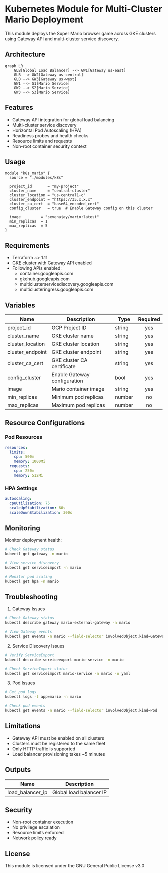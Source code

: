 # Kubernetes Module for Multi-Cluster Mario Deployment

This module deploys the Super Mario browser game across GKE clusters using Gateway API and multi-cluster service discovery.

## Architecture

```mermaid
graph LR
    GLB[Global Load Balancer] --> GW1[Gateway us-east]
    GLB --> GW2[Gateway us-central]
    GLB --> GW3[Gateway us-west]
    GW1 --> S1[Mario Service]
    GW2 --> S2[Mario Service]
    GW3 --> S3[Mario Service]
```

## Features

- Gateway API integration for global load balancing
- Multi-cluster service discovery
- Horizontal Pod Autoscaling (HPA)
- Readiness probes and health checks
- Resource limits and requests
- Non-root container security context

## Usage

```hcl
module "k8s_mario" {
  source = "./modules/k8s"

  project_id       = "my-project"
  cluster_name     = "central-cluster"
  cluster_location = "us-central1-c"
  cluster_endpoint = "https://35.x.x.x"
  cluster_ca_cert  = "base64_encoded_cert"
  config_cluster   = true  # Enable Gateway config on this cluster

  image         = "sevenajay/mario:latest"
  min_replicas  = 1
  max_replicas  = 5
}
```

## Requirements

- Terraform ~> 1.11
- GKE cluster with Gateway API enabled
- Following APIs enabled:
  - container.googleapis.com
  - gkehub.googleapis.com
  - multiclusterservicediscovery.googleapis.com
  - multiclusteringress.googleapis.com

## Variables

| Name             | Description                  | Type   | Required |
| ---------------- | ---------------------------- | ------ | :------: |
| project_id       | GCP Project ID               | string |   yes    |
| cluster_name     | GKE cluster name             | string |   yes    |
| cluster_location | GKE cluster location         | string |   yes    |
| cluster_endpoint | GKE cluster endpoint         | string |   yes    |
| cluster_ca_cert  | GKE cluster CA certificate   | string |   yes    |
| config_cluster   | Enable Gateway configuration | bool   |   yes    |
| image            | Mario container image        | string |   yes    |
| min_replicas     | Minimum pod replicas         | number |    no    |
| max_replicas     | Maximum pod replicas         | number |    no    |

## Resource Configurations

### Pod Resources

```yaml
resources:
  limits:
    cpu: 500m
    memory: 1000Mi
  requests:
    cpu: 250m
    memory: 512Mi
```

### HPA Settings

```yaml
autoscaling:
  cpuUtilization: 75
  scaleUpStabilization: 60s
  scaleDownStabilization: 300s
```

## Monitoring

Monitor deployment health:

```bash
# Check Gateway status
kubectl get gateway -n mario

# View service discovery
kubectl get serviceimport -n mario

# Monitor pod scaling
kubectl get hpa -n mario
```

## Troubleshooting

1. Gateway Issues

```bash
# Check Gateway status
kubectl describe gateway mario-external-gateway -n mario

# View Gateway events
kubectl get events -n mario --field-selector involvedObject.kind=Gateway
```

2. Service Discovery Issues

```bash
# Verify ServiceExport
kubectl describe serviceexport mario-service -n mario

# Check ServiceImport status
kubectl get serviceimport mario-service -n mario -o yaml
```

3. Pod Issues

```bash
# Get pod logs
kubectl logs -l app=mario -n mario

# Check pod events
kubectl get events -n mario --field-selector involvedObject.kind=Pod
```

## Limitations

- Gateway API must be enabled on all clusters
- Clusters must be registered to the same fleet
- Only HTTP traffic is supported
- Load balancer provisioning takes ~5 minutes

## Outputs

| Name             | Description             |
| ---------------- | ----------------------- |
| load_balancer_ip | Global load balancer IP |

## Security

- Non-root container execution
- No privilege escalation
- Resource limits enforced
- Network policy ready

## License

This module is licensed under the GNU General Public License v3.0
